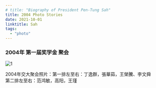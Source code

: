 ```yaml
---
# title: "Biography of President Pen-Tung Sah"
title: 2004 Photo Stories
date: 2021-10-01
linktitle: Sah
tags:
  - "photo"
---
```


### 2004年 第一届奖学金 聚会

![1](/img/photostory/1.jpg)

2004年交大聚会照片：第一排左至右：丁逸群，張華茹，王榮騰、李文舜 \
第二排左至右：范鸿敏，高阳，王瑾
